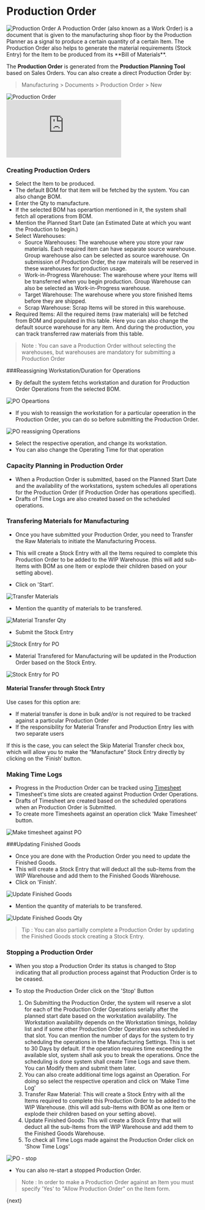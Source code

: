 <!-- add-breadcrumbs -->
# Production Order

<img class="screenshot" alt="Production Order" src="{{docs_base_url}}/assets/img/manufacturing/manufacturing-flow.png">
A Production Order (also known as a Work Order) is a document that is given to
the manufacturing shop floor by the Production Planner as a signal to produce
a certain quantity of a certain Item. The Production Order also helps to generate
the material requirements (Stock Entry) for the Item to be produced from its
**Bill of Materials**.

The **Production Order** is generated from the **Production Planning
Tool** based on Sales Orders. You can also create a direct Production Order
by:

> Manufacturing > Documents > Production Order > New

<img class="screenshot" alt="Production Order" src="{{docs_base_url}}/assets/img/manufacturing/production-order.png">

<div class-"embed-container">
  <iframe src="https://www.youtube.com/embed/yv_KAIlHrO4?rel=0" frameborder="0" allow="autoplay; encrypted-media" allowfullscreen>
  </iframe>
</div>

### Creating Production Orders

  * Select the Item to be produced.
  * The default BOM for that item will be fetched by the system. You can also change BOM.
  * Enter the Qty to manufacture.
  * If the selected BOM has operartion mentioned in it, the system shall fetch all operations from BOM.
  * Mention the Planned Start Date (an Estimated Date at which you want the Production to begin.)
  * Select Warehouses:
    * Source Warehouses: The warehouse where you store your raw materials. Each required item can have separate source warehouse. Group warehouse also can be selected as source warehouse. On submission of Production Order, the raw mateirals will be reserved in these warehouses for production usage.
    * Work-in-Progress Warehouse: The warehouse where your Items will be transferred when you begin production. Group Warehouse can also be selected as Work-in-Progress warehouse.
    * Target Warehouse: The warehouse where you store finished Items before they are shipped.
	* Scrap Warehouse: Scrap Items will be stored in this warehouse.
  * Required Items: All the required items (raw materials) will be fetched from BOM and populated in this table. Here you can also change the default source warehouse for any item. And during the production, you can track transferred raw materials from this table.

> Note : You can save a Production Order without selecting the warehouses, but warehouses are mandatory for submitting a Production Order

###Reassigning Workstation/Duration for Operations

* By default the system fetchs workstation and duration for Production Order Operations from the selected BOM.

<img class="screenshot" alt="PO Opeartions" src="{{docs_base_url}}/assets/img/manufacturing/PO-operations.png">

* If you wish to reassign the workstation for a particular opeeration in the Production Order, you can do so before submitting the Production Order.

<img class="screenshot" alt="PO reassigning Operations" src="{{docs_base_url}}/assets/img/manufacturing/PO-reassigning-operations.png">

* Select the respective operation, and change its workstation.
* You can also change the Operating Time for that operation

### Capacity Planning in Production Order

* When a Production Order is submitted, based on the Planned Start Date and the availability of the workstations, system schedules all operations for the Production Order (if Production Order has operations specified).
* Drafts of Time Logs are also created based on the scheduled operations.

### Transfering Materials for Manufacturing

* Once you have submitted your Production Order, you need to Transfer the Raw Materials to initiate the Manufacturing Process.
* This will create a Stock Entry with all the Items required to complete this Production Order to be added to the WIP Warehouse. (this will add sub-Items with BOM as one Item or explode their children based on your setting above).

* Click on 'Start'.

<img class="screenshot" alt="Transfer Materials" src="{{docs_base_url}}/assets/img/manufacturing/PO-material-transfer.png">

* Mention the quantity of materials to be transfered.

<img class="screenshot" alt="Material Transfer Qty" src="{{docs_base_url}}/assets/img/manufacturing/PO-material-transfer-qty.png">

* Submit the Stock Entry

<img class="screenshot" alt="Stock Entry for PO" src="{{docs_base_url}}/assets/img/manufacturing/PO-SE-for-material-transfer.png">

* Material Transfered for Manufacturing will be updated in the Production Order based on the Stock Entry.

<img class="screenshot" alt="Stock Entry for PO" src="{{docs_base_url}}/assets/img/manufacturing/PO-material-transfer-updated.png">

#### Material Transfer through Stock Entry
Use cases for this option are:
* If material transfer is done in bulk and/or is not required to be tracked against a particular Production Order
* If the responsibility for Material Transfer and Production Entry lies with two separate users

If this is the case, you can select the Skip Material Transfer check box, which will allow you to make the “Manufacture” Stock Entry directly by clicking on the ‘Finish’ button.

### Making Time Logs

* Progress in the Production Order can be tracked using [Timesheet](/docs/user/manual/en/projects/timesheet/timesheet-against-production-order.html)
* Timesheet's time slots are created against Production Order Operations.
* Drafts of Timesheet are created based on the scheduled operations when an Production Order is Submitted.
* To create more Timesheets against an operation click 'Make Timesheet' button.

<img class="screenshot" alt="Make timesheet against PO" src="{{docs_base_url}}/assets/img/manufacturing/PO-operations-make-ts.png">

###Updating Finished Goods

* Once you are done with the Production Order you need to update the Finished Goods.
* This will create a Stock Entry that will deduct all the sub-Items from the WIP Warehouse and add them to the Finished Goods Warehouse.
* Click on 'Finish'.

<img class="screenshot" alt="Update Finished Goods" src="{{docs_base_url}}/assets/img/manufacturing/PO-FG-update.png">

* Mention the quantity of materials to be transfered.

<img class="screenshot" alt="Update Finished Goods Qty" src="{{docs_base_url}}/assets/img/manufacturing/PO-FG-update-qty.png">

 > Tip : You can also partially complete a Production Order by updating the Finished Goods stock creating a Stock Entry.
 
### Stopping a Production Order

* When you stop a Production Order its status is changed to Stop indicating that all production process against that Production Order is to be ceased.
* To stop the Production Order click on the 'Stop' Button

  1. On Submitting the Production Order, the system will reserve a slot for each of the Production Order Operations serially after the planned start date based on the workstation availability. The Workstation availability depends on the Workstation timings, holiday list and if some other Production Order Operation was scheduled in that slot. You can mention the number of days for the system to try scheduling the operations in the Manufacturing Settings. This is set to 30 Days by default. If the operation requires time exceeding the available slot, system shall ask you to break the operations. Once the scheduling is done system shall create Time Logs and save them. You can Modify them and submit them later.
  2. You can also create additional time logs against an Operation. For doing so select the respective operation and click on 'Make Time Log'
  3. Transfer Raw Material: This will create a Stock Entry with all the Items required to complete this Production Order to be added to the WIP Warehouse. (this will add sub-Items with BOM as one Item or explode their children based on your setting above).
  4. Update Finished Goods: This will create a Stock Entry that will deduct all the sub-Items from the WIP Warehouse and add them to the Finished Goods Warehouse.
  5. To check all Time Logs made against the Production Order click on 'Show Time Logs'

<img class="screenshot" alt="PO - stop" src="{{docs_base_url}}/assets/img/manufacturing/PO-stop.png">

* You can also re-start a stopped Production Order.

> Note : In order to make a Production Order against an Item you must specify 'Yes' to "Allow Production Order" on the Item form.

{next}

